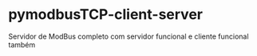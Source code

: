 # pymodbusTCP-client-server
Servidor de ModBus completo com servidor funcional e cliente funcional também

